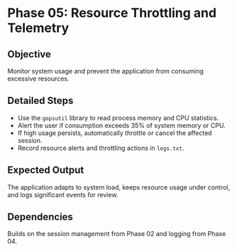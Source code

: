 # Phase 05: Resource Throttling and Telemetry

## Objective
Monitor system usage and prevent the application from consuming excessive resources.

## Detailed Steps
- Use the `gopsutil` library to read process memory and CPU statistics.
- Alert the user if consumption exceeds 35% of system memory or CPU.
- If high usage persists, automatically throttle or cancel the affected session.
- Record resource alerts and throttling actions in `logs.txt`.

## Expected Output
The application adapts to system load, keeps resource usage under control, and logs significant events for review.

## Dependencies
Builds on the session management from Phase 02 and logging from Phase 04.
